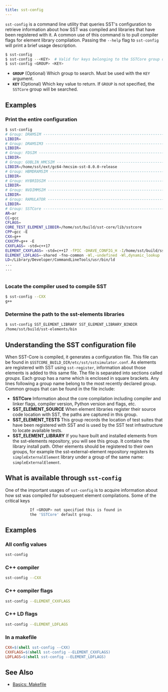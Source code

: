 ```yaml
---
title: sst-config
---
```


`sst-config` is a command line utility that queries SST's configuration to retrieve information about how SST was compiled and libraries that have been registered with it. A common use of this command is to pull compiler flags for element library compilation. Passing the `--help` flag to `sst-config` will print a brief usage description.

```bash
$ sst-config
$ sst-config --<KEY>  # Valid for keys belonging to the SSTCore group only
$ sst-config <GROUP> <KEY>
```
* **`GROUP`** (Optional) Which group to search. Must be used with the `KEY` argument.
* **`KEY`** (Optional) Which key value to return. If `GROUP` is not specified, the `SSTCore` group will be searched.

## Examples

### Print the entire configuration
```bash
$ sst-config
# Group: DRAMSIM ----------------------------------------------------------------
LIBDIR=
# Group: DRAMSIM3 ---------------------------------------------------------------
LIBDIR=
# Group: FDSIM ------------------------------------------------------------------
LIBDIR=
# Group: GOBLIN_HMCSIM ----------------------------------------------------------
LIBDIR=/home/sst/ext/gc64-hmcsim-sst-8.0.0-release
# Group: HBMDRAMSIM -------------------------------------------------------------
LIBDIR=
# Group: HYBRIDSIM --------------------------------------------------------------
LIBDIR=
# Group: NVDIMMSIM --------------------------------------------------------------
LIBDIR=
# Group: RAMULATOR --------------------------------------------------------------
LIBDIR=
# Group: SSTCore ----------------------------------------------------------------
AR=ar
CC=gcc
CFLAGS=
CORE_TEST_ELEMENT_LIBDIR=/home/sst/build/sst-core/lib/sstcore
CPP=gcc -E
CXX=g++
CXXCPP=g++ -E
CXXFLAGS= -std=c++17
ELEMENT_CXXFLAGS= -std=c++17 -fPIC -DHAVE_CONFIG_H -I/home/sst/build/sst-core/include
ELEMENT_LDFLAGS=-shared -fno-common -Wl,-undefined -Wl,dynamic_lookup
LD=/Library/Developer/CommandLineTools/usr/bin/ld
...
...
```

```bash

```

### Locate the compiler used to compile SST
```bash
$ sst-config --CXX
g++
```

### Determine the path to the sst-elements libraries
```bash
$ sst-config SST_ELEMENT_LIBRARY SST_ELEMENT_LIBRARY_BINDIR
/home/sst/build/sst-elements/bin
```

## Understanding the SST configuration file
When SST-Core is compiled, it generates a configuration file. This file can be found in `$SSTCORE_BUILD_DIR/etc/sst/sstsimulator.conf`. As elements are registered with SST using `sst-register`, information about those elements is added to this same file. The file is separated into sections called *groups*. Each group has a name which is enclosed in square brackets. Any lines following a group name belong to the most recently declared group. Common groups that can be found in the file include:
* **SSTCore** Information about the core compilation including compiler and linker flags, compiler version, Python version and flags, etc.
* **SST_ELEMENT_SOURCE** When element libraries register their source code location with SST, the paths are captured in this group. 
* **SST_ELEMENT_TESTS** This group records the location of test suites that have been registered with SST and is used by the SST test infrastructure to locate available tests.
* **SST_ELEMENT_LIBRARY** If you have built and installed elements from the sst-elements repository, you will see this group. It contains the library install path. Other elements should be registered to their own groups, for example the sst-external-element repository registers its `simpleExternalElement` library under a group of the same name: `simpleExternalElement`.


## What is available through `sst-config`

One of the important usages of `sst-config` is to acquire information about how sst was compiled for subsequent element compilations. Some of the critical keys


```bash
           If <GROUP> not specified this is found in
           the 'SSTCore' default group.

```

## Examples

### All config values
```bash
sst-config
```

### C++ compiler
```bash
sst-config --CXX
```

### C++ compiler flags
```bash
sst-config --ELEMENT_CXXFLAGS
```

### C++ LD flags
```bash
sst-config --ELEMENT_LDFLAGS
```

### In a makefile
```makefile
CXX=$(shell sst-config --CXX)
CXXFLAGS=$(shell sst-config --ELEMENT_CXXFLAGS)
LDFLAGS=$(shell sst-config --ELEMENT_LDFLAGS)
```

## See Also

- [Basics: Makefile](guides/files/basics_makefile.md)